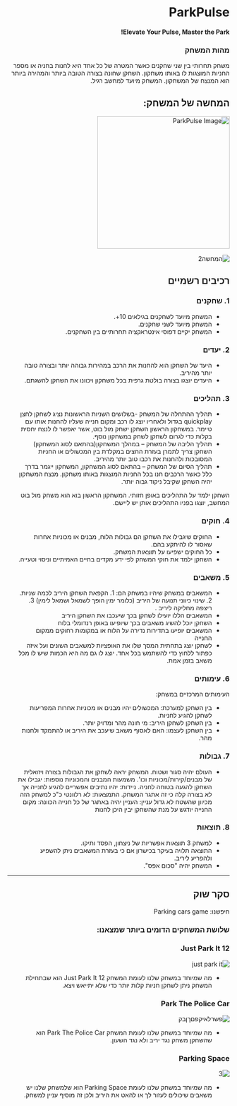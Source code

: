 <div dir='rtl' lang='he'>

# ParkPulse

**Elevate Your Pulse, Master the Park!**

### מהות המשחק
משחק תחרותי בין שני שחקנים כאשר המטרה של כל אחד היא לחנות בחניה או מספר החניות המוצגות לו באותו משחקון. השחקן שחונה בצורה הטובה ביותר והמהירה ביותר הוא המנצח של המשחקון. 
המשחק מיועד למחשב רגיל.

המחשה של המשחק:
---
<img src="https://github.com/ParkPulse-dev/ParkPulse/assets/117517821/bb90a9a2-5e67-4d06-a353-0c906ac5568a" alt="ParkPulse Image" width="300">

![המחשה2](https://github.com/ParkPulse-dev/ParkPulse/assets/117517821/a980454b-ccab-4ac4-9c83-36abf3ceac0d)


## רכיבים רשמיים

### 1. שחקנים

* המשחק מיועד לשחקנים בגילאים 10+.
* המשחק מיועד לשני שחקנים.
* המשחק יקיים דפוסי אינטראקציה תחרותיים בין השחקנים.

### 2. יעדים

* היעד של השחקן הוא להחנות את הרכב במהירות גבוהה יותר ובצורה טובה יותר מהיריב.
* היעדים יוצגו בצורה בולטת גרפית בכל משחקון ויכוונו את השחקן להשגתם.


### 3. תהליכים

* 	תהליך ההתחלה של המשחק -בשלושים השניות הראשונות נציג לשחקן לחצן quickplay בגדול ולאחריו יוצג לו רכב ומקום חנייה שעליו להחנות אותו עם טיימר. במשחקון הראשון השחקן ישחק מול בוט, אשר יאפשר לו לנצח יחסית בקלות כדי לגרום לשחקן לשחק במשחקון נוסף.
*	תהליך הליבה של המשחק – במהלך המשחקון(בהתאם לסוג המשחקון) השחקן צריך לתמרן בעזרת החצים במקלדת בין המכשולים או החניות המסובכות ולהחנות את רכבו טוב יותר מהיריב.
*	תהליך הסיום של המשחק – בהתאם לסוג המשחקון, המשחקון ייגמר בדרך כלל כאשר הרכבים חנו בכל החניות המוצגות באותו משחקון. מנצח המשחקון יהיה השחקן שקיבל ניקוד גבוה יותר.

השחקן ילמד על התהליכים באופן חזותי. המשחקון הראשון בוא הוא משחק מול בוט המחשב, יוצגו בפניו התהליכים אותן יש ליישם.

### 4. חוקים

* החוקים שיגבילו את השחקן הם גבולות הלוח, מבנים או מכוניות אחרות שאסור לו להיתקע בהם.
* כל החוקים ישפיעו על תוצאות המשחק.
* השחקן ילמד את חוקי המשחק לפי ידע מקדים בחיים האמיתיים וניסוי וטעייה.


### 5. משאבים

* המשאבים במשחק שיהיו במשחק הם: 1. הקפאת השחקן היריב לכמה שניות. 2. שינוי כיווני תנועה של היריב (כלומר ימין הופך לשמאל ושמאל לימין) 3. ריצפה מחליקה ליריב .
* המשאבים הללו יועילו לשחקן בכך שיעכבו את השחקן היריב
* השחקן יוכל להשיג משאבים בכך שיופיעו באופן רנדומלי בלוח
* המשאבים יופיעו בתדירות נדירה על הלוח או במקומות רחוקים ממקום החנייה
* לשחקן יוצג בתחתית המסך שלו את האופציות למשאבים השונים ועל איזה כפתור ללחוץ כדי להשתמש בכל אחד. יוצג לו גם מה היא הכמות שיש לו מכל משאב בזמן אמת.

### 6. עימותים

העימותים המרכזיים במשחק: 
* בין השחקן למערכת: המכשולים יהיו מבנים או מכוניות אחרות המפריעות לשחקן להגיע לחניות.
* בין השחקן לשחקן היריב: מי חונה מהר ומדויק יותר.
* בין השחקן לעצמו: האם לאסוף משאב שיעכב את היריב או להתמקד ולחנות מהר.


### 7. גבולות

* העולם יהיה סגור ושטוח.
 המשחק יראה לשחקן את הגבולות בצורה ויזואלית של מבנים/קירות/מכוניות וכו'.
משמעות המבנים והמכוניות נוספות: יגבילו את השחקן להגעה בטוחה לחניה.
ניידות: יהיו נתיבים אפשריים להגיע לחנייה אך לא בצורה קלה כי זה אתגר המשחק.
התמצאות: לא רלוונטי כ"כ למשחק הזה מכיוון שהשטח לא גדול
עניין: העניין יהיה באתגר של כל חנייה
הכוונה: מקום החנייה יודגש על מנת שהשחקן יבין היכן לחנות

### 8. תוצאות

* למשחק 3 תוצאות אפשריות של ניצחון, הפסד ותיקו.
* התוצאה תלויה בעיקר בכישרון אם כי בעזרת המשאבים ניתן להשפיע ולהפריע ליריב.
* המשחק יהיה "סכום אפס".

---

## סקר שוק

חיפשנו: Parking cars game

### שלושת המשחקים הדומים ביותר שמצאנו:

### Just Park It 12

![just park it](https://github.com/ParkPulse-dev/ParkPulse/assets/117517821/a9b2c8a9-a8c4-481e-ad45-4c305478fd28)

* מה שמיוחד במשחק שלנו לעומת המשחק Just Park It 12 הוא שבתחילת המשחק ניתן לשחקן חניות קלות יותר כדי שלא יתייאש ויצא.


### Park The Police Car

![פשרלאיקפםךןבק](https://github.com/ParkPulse-dev/ParkPulse/assets/117517821/5d2a52a8-370c-44c0-b42c-91841b6d2f69)

* מה שמיוחד במשחק שלנו לעומת המשחק Park The Police Car הוא שהשחקן משחק נגד יריב ולא נגד השעון.







### Parking Space

![3](https://github.com/ParkPulse-dev/ParkPulse/assets/117517821/c1f6659f-e85e-4a5d-9ff5-fb08845694c8)

* מה שמיוחד במשחק שלנו לעומת Parking Space הוא שלמשחק שלנו יש משאבים שיכולים לעזור לך או להאט את היריב ולכן זה מוסיף עניין למשחק.



</div>
